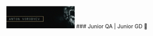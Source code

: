 <img src="https://github.com/shatcung/shatcung/blob/main/Body/Assets/Logo.png" alt="The Logo" width="180"/>
### Junior QA | Junior GD 👋

<!--
**shatcung/shatcung** is a ✨ _special_ ✨ repository because its `README.md` (this file) appears on your GitHub profile.

Here are some ideas to get you started:

- 🔭 I’m currently working on ...
- 🌱 I’m currently learning ...
- 👯 I’m looking to collaborate on ...
- 🤔 I’m looking for help with ...
- 💬 Ask me about ...
- 📫 How to reach me: ...
- 😄 Pronouns: ...
- ⚡ Fun fact: ...
-->
